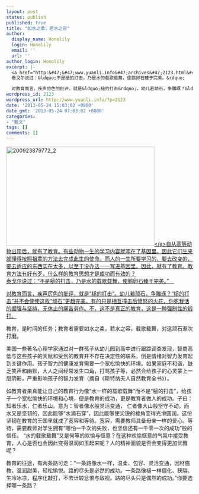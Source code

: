 ```yaml
---
layout: post
status: publish
published: true
title: "如水之柔，若水之容"
author:
  display_name: Honolily
  login: Honolily
  email: ''
  url: ''
author_login: Honolily
excerpt: |-
  <a href="http:&#47;&#47;www.yuanli.info&#47;archives&#47;2123.html&#47;200923879772_2" rel="attachment wp-att-2125"><img src="http:&#47;&#47;www.yuanli.info&#47;wp-content&#47;uploads&#47;2013&#47;05&#47;200923879772_2.jpg" alt="200923879772_2" width="400" height="267" class="aligncenter size-full wp-image-2125" &#47;><&#47;a>自从高等动物出现后，就有了教育。有些动物一生的学习内容就写在了基因里。因此它们生来就懂得按照祖辈的方法去完成此生的使命。而人的一生所要学习的、要去改变的、要去适应的东西实在太多，以至于没办法一一写进基因里。因此，就有了教育。教育方法有好有歹，什么样的教育思想才是成功而有效的？
  泰戈尔说过：&ldquo;不是槌的打击，乃是水的载歌载舞，使鹅卵石臻于完美。&rdquo;　

  对教育而言，疾声厉色的批评，就是&ldquo;槌的打击&rdquo;。幼儿若顽石，争雕琢？&ldquo;槌的打击&rdquo;并不会使使这枚&ldquo;顽石&rdquo;更趋完美。有的只是相互撞击后愤怒的火花，你死我活的倔强与坚持，无休止的痛苦劳作。不，这不是真正的教育，这是一种强制性的锻打。
wordpress_id: 2123
wordpress_url: http://www.yuanli.info/?p=2123
date: '2013-05-24 15:03:02 +0800'
date_gmt: '2013-05-24 07:03:02 +0800'
categories:
- "散文"
tags: []
comments: []
---
```

<p><a href="http:&#47;&#47;www.yuanli.info&#47;archives&#47;2123.html&#47;200923879772_2" rel="attachment wp-att-2125"><img src="http:&#47;&#47;www.yuanli.info&#47;wp-content&#47;uploads&#47;2013&#47;05&#47;200923879772_2.jpg" alt="200923879772_2" width="400" height="267" class="aligncenter size-full wp-image-2125" &#47;><&#47;a>自从高等动物出现后，就有了教育。有些动物一生的学习内容就写在了基因里。因此它们生来就懂得按照祖辈的方法去完成此生的使命。而人的一生所要学习的、要去改变的、要去适应的东西实在太多，以至于没办法一一写进基因里。因此，就有了教育。教育方法有好有歹，什么样的教育思想才是成功而有效的？<br />
泰戈尔说过：&ldquo;不是槌的打击，乃是水的载歌载舞，使鹅卵石臻于完美。&rdquo;　</p>
<p>对教育而言，疾声厉色的批评，就是&ldquo;槌的打击&rdquo;。幼儿若顽石，争雕琢？&ldquo;槌的打击&rdquo;并不会使使这枚&ldquo;顽石&rdquo;更趋完美。有的只是相互撞击后愤怒的火花，你死我活的倔强与坚持，无休止的痛苦劳作。不，这不是真正的教育，这是一种强制性的锻打。<a id="more"></a><a id="more-2123"></a></p>
<p>教育，是时间的任务；教育者需要如水之柔，若水之容，载歌载舞，对这顽石渐次打磨。</p>
<p>美国一些著名心理学家通过对一群孩子从幼儿园到高中进行跟踪调查发现，智商高低与这些孩子的天赋和受到的教育并不存在决定性的联系，倒是情绪对智力发育起到关键作用。孩子智力的健康发育需要一个宽松愉快的环境。如果家庭不和谐，缺乏笑声和幽默，大人之间经常发生口角，打骂孩子等，必然会给孩子的心灵蒙上一层阴影，严重影响孩子的智力发育（摘自《斯特纳夫人自然教育全书》）。</p>
<p>如教育者果真能让自己的教育行为像&ldquo;水一样的载歌载舞&rdquo;而不是&ldquo;槌的打击&rdquo;，给孩子一个宽松愉快的环境和心境，便是教育的成功，更是教育者做人的成功。子曰：知者乐水，仁者乐山。意为：智者像水般灵活变通， 仁者像大山般坚守不动。而水又是坚韧的，因此能够&ldquo;水滴石穿&rdquo;，因此能够使尖锐的棱角变得光滑圆润。这份坚韧在教育的王国里就成了宽容和等待。宽容，需要教师具备母亲一样的爱心。等待，需要教师对学生拥有&ldquo;哪怕一千次的失败，也坚信还有一千零一次的成功&rdquo;般的信任。 &ldquo;水的载歌载舞&rdquo;又是何等的欢愉与惬意？在这种欢愉惬意的气氛中接受教育，人心是否也会因此变得温润如玉起来呢？人的精神面貌是否会变得更加优雅呢？</p>
<p>教育的征途，有两条路可走：&ldquo;一条路像水一样，温柔、包容、灵活变通，因材施教，温润甜美，轻松愉悦。路的尽头是必然的成功。一条路像槌一样僵化、狭隘、生冷冰凉，程序化敲打，不去计较忿恨与敌视。路的尽头只是偶然的成功。&rdquo;你要选择哪一条路？</p>
